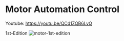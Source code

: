 
# Motor Automation Control

Youtube: https://youtu.be/QCd1ZQB6LvQ


1st-Edition
![motor-1st-edition](https://github.com/stella-vir/Arduino-Motor-Control/blob/main/powertrain.jpg)
